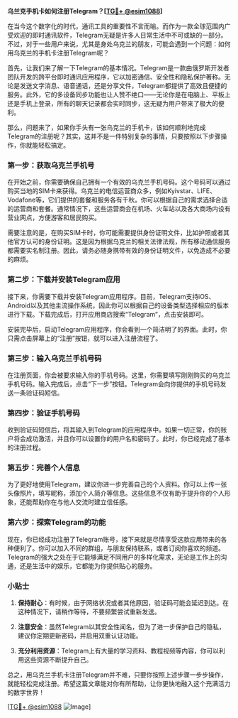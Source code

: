 **乌兰克手机卡如何注册Telegram？[[TG💪+ @esim1088](https://t.me/s/esim1088)]**

在当今这个数字化的时代，通讯工具的重要性不言而喻。而作为一款全球范围内广受欢迎的即时通讯软件，Telegram无疑是许多人日常生活中不可或缺的一部分。不过，对于一些用户来说，尤其是身处乌克兰的朋友，可能会遇到一个问题：如何用乌克兰的手机卡注册Telegram呢？

首先，让我们来了解一下Telegram的基本情况。Telegram是一款由俄罗斯开发者团队开发的跨平台即时通讯应用程序，它以加密通信、安全性和隐私保护著称。无论是发送文字消息、语音通话，还是分享文件，Telegram都提供了高效且便捷的服务。此外，它的多设备同步功能也让人赞不绝口——无论你是在电脑上、平板上还是手机上登录，所有的聊天记录都会实时同步，这无疑为用户带来了极大的便利。

那么，问题来了，如果你手头有一张乌克兰的手机卡，该如何顺利地完成Telegram的注册呢？其实，这并不是一件特别复杂的事情，只要按照以下步骤操作，你就能轻松搞定。

### 第一步：获取乌克兰手机号

在开始之前，你需要确保自己拥有一个有效的乌克兰手机号码。这个号码可以通过购买当地的SIM卡来获得。乌克兰的电信运营商众多，例如Kyivstar、LIFE、Vodafone等，它们提供的套餐和服务各有千秋。你可以根据自己的需求选择合适的运营商和套餐。通常情况下，这些运营商会在机场、火车站以及各大商场内设有营业网点，方便游客和居民购买。

需要注意的是，在购买SIM卡时，你可能需要提供身份证明文件，比如护照或者其他官方认可的身份证明。这是因为根据乌克兰的相关法律法规，所有移动通信服务都需要实名制注册。因此，请务必随身携带有效的身份证明文件，以免造成不必要的麻烦。

### 第二步：下载并安装Telegram应用

接下来，你需要下载并安装Telegram应用程序。目前，Telegram支持iOS、Android以及其他主流操作系统，因此你可以根据自己的设备类型选择相应的版本进行下载。下载完成后，打开应用商店搜索“Telegram”，点击安装即可。

安装完毕后，启动Telegram应用程序，你会看到一个简洁明了的界面。此时，你只需点击屏幕上的“注册”按钮，就可以进入注册流程了。

### 第三步：输入乌克兰手机号码

在注册页面，你会被要求输入你的手机号码。这里，你需要填写刚刚购买的乌克兰手机号码。输入完成后，点击“下一步”按钮。Telegram会向你提供的手机号码发送一条验证码短信。

### 第四步：验证手机号码

收到验证码短信后，将其输入到Telegram的应用程序中。如果一切正常，你的账户将会成功激活，并且你可以设置你的用户名和密码了。此时，你已经完成了基本的注册过程。

### 第五步：完善个人信息

为了更好地使用Telegram，建议你进一步完善自己的个人资料。你可以上传一张头像照片，填写昵称，添加个人简介等信息。这些信息不仅有助于提升你的个人形象，还能帮助你在与他人交流时建立信任感。

### 第六步：探索Telegram的功能

现在，你已经成功注册了Telegram账号，接下来就是尽情享受这款应用带来的各种便利了。你可以加入不同的群组，与朋友保持联系，或者订阅你喜欢的频道。Telegram的强大之处在于它能够满足不同用户的多样化需求，无论是工作上的沟通，还是生活中的娱乐，它都能为你提供贴心的服务。

### 小贴士

1. **保持耐心**：有时候，由于网络状况或者其他原因，验证码可能会延迟到达。在这种情况下，请稍作等待，不要频繁尝试重新发送。
   
2. **注意安全**：虽然Telegram以其安全性闻名，但为了进一步保护自己的隐私，建议你定期更新密码，并启用双重认证功能。

3. **充分利用资源**：Telegram上有大量的学习资料、教程视频等内容，你可以利用这些资源不断提升自己。

总之，用乌克兰手机卡注册Telegram并不难，只要你按照上述步骤一步步操作，就能轻松完成注册。希望这篇文章能对你有所帮助，让你更快地融入这个充满活力的数字世界！

[[TG💪+ @esim1088](https://t.me/s/esim1088) ![Image](https://i.postimg.cc/4NQfJmqS/Snipaste-2025-05-13-00-14-12.png)]